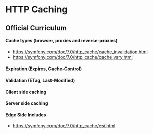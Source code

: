 # HTTP Caching

## Official Curriculum

#### Cache types (browser, proxies and reverse-proxies)
* https://symfony.com/doc/7.0/http_cache/cache_invalidation.html
* https://symfony.com/doc/7.0/http_cache/cache_vary.html

#### Expiration (Expires, Cache-Control)

#### Validation (ETag, Last-Modified)

#### Client side caching

#### Server side caching

#### Edge Side Includes
* https://symfony.com/doc/7.0/http_cache/esi.html
